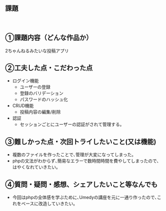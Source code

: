 ## 課題
​
## ①課題内容（どんな作品か）
2ちゃんねるみたいな投稿アプリ


## ②工夫した点・こだわった点
- ログイン機能
  - ユーザーの登録
  - 登録のバリデーション
  - パスワードのハッシュ化
- CRUD機能
  - 投稿内容の編集/削除
- 認証
  - セッションごとにユーザーの認証がされて管理する｡

## ③難しかった点・次回トライしたいこと(又は機能)
- 複数のファイルを作ったことで､管理が大変になってしまった｡
- phpの文法がわからず､簡易なエラーで数時間時間を費やしてしまったので､はやくなれていきたい｡

## ④質問・疑問・感想、シェアしたいこと等なんでも
- 今回はphpの全体感を学ぶために､Umedyの講座を元に一通り作ったので､これをベースに改造していきたい｡

